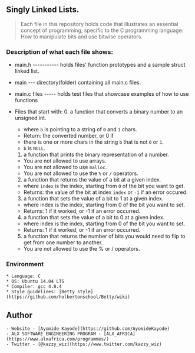 ## Singly Linked Lists.
> Each file in this repository holds code that illustrates an essential concept of programming,
> specific to the C programming language:
> How to manipulate bits and use bitwise operators.

### Description of what each file shows:

* main.h ----------- holds files' function prototypes and a sample struct linked list.
* main --- directory(folder) containing all main.c files.
* main.c files ----- holds test files that showcase examples of how to use functions

* Files that start with:
	0. a function that converts a binary number to an unsigned int.
	- where `b` is pointing to a string of `0` and `1` chars.
	- Return: the converted number, or 0 if
	- there is one or more chars in the string `b` that is not `0` or `1`.
	- `b` is `NULL`.
	1. a function that prints the binary representation of a number.
	- You are not allowed to use arrays.
	- You are not allowed to use `malloc`.
	- You are not allowed to use the `%` or `/` operators.
	2.  a function that returns the value of a bit at a given index.
	- where `index` is the index, starting from `0` of the bit you want to get.
	- Returns: the value of the bit at index `index` or `-1` if an error occured.
	3. a function that sets the value of a bit to 1 at a given index.
	- where index is the index, starting from 0 of the bit you want to set.
	- Returns: 1 if it worked, or -1 if an error occurred.
	4.  a function that sets the value of a bit to 0 at a given index.
	- where index is the index, starting from 0 of the bit you want to set.
	- Returns: 1 if it worked, or -1 if an error occurred.
	5. a function that returns the number of bits you would need to flip to get from one number to another.
	- You are not allowed to use the % or / operators.

### Environment
	* Language: C
	* OS: Ubuntu 14.04 LTS
	* Compiler: gcc 4.8.4
	* Style guidelines: [Betty style](https://github.com/holbertonschool/Betty/wiki)

## Author

	- Website - [Ayomide Kayode](https://github.com/AyomideKayode)
	- ALX SOFTWARE ENGINEERING PROGRAM - [ALX_AFRICA](https://www.alxafrica.com/programmes/)
	- Twitter - [@kazzy_wiz](https://www.twitter.com/kazzy_wiz)
